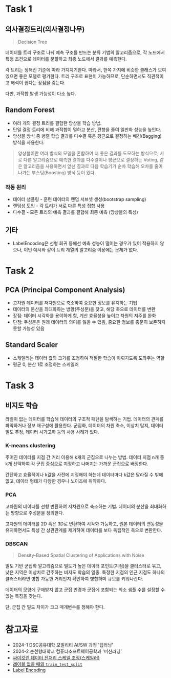 # Task 1

## 의사결정트리(의사결정나무)

> Decision Tree

데이터를 트리 구조로 나눠 예측 구조를 만드는 분류 기법의 알고리즘으로, 각 노드에서 특정 조건으로 데이터를 분할하고 최종 노드에서 결과를 예측한다.

각 트리는 정해진 기준에 따라 가지치기한다. 따라서, 한쪽 가지에 비슷한 클래스가 모여있으면 좋은 모델로 평가한다. 트리 구조로 표현이 가능하므로, 단순하면서도 직관적이고 해석이 쉽다는 장점을 갖는다.

다만, 과적합 발생 가능성이 다소 높다.

## Random Forest

- 여러 개의 결정 트리를 결합한 앙상블 학습 방법.
- 단일 결정 트리에 비해 과적합이 덜하고 분산, 편향을 줄여 일반화 성능을 높인다.
- 앙상블 방식 중 병렬 학습 결과를 다수결 혹은 평균으로 결정하는 배깅(Bagging) 방식을 사용한다.

> 앙상블이란 여러 방식의 모델을 혼합하여 더 좋은 결과를 도모하는 방식으로, 서로 다른 알고리즘으로 예측한 결과를 다수결이나 평균으로 결정하는 Voting, 같은 알고리즘을 사용하면서 앞선 결과로 다음 학습기가 순차 학습해 오차를 줄여나가는 부스팅(Boosting) 방식 등이 있다.

### 작동 원리

- 데이터 샘플링 - 훈련 데이터의 랜덤 서브셋 생성(bootstrap sampling)
- 랜덤성 도입 - 각 트리가 서로 다른 특성 집합 사용
- 다수결 - 모든 트리의 예측 결과를 결합해 최종 예측 (앙상블의 특성)

## 기타

- LabelEncoding은 선형 회귀 등에선 예측 성능이 떨어는 경우가 있어 적용하지 않으나, 이번 예시와 같이 트리 계열의 알고리즘 이용에는 문제가 없다.

# Task 2

## PCA (Principal Component Analysis)
- 고차원 데이터를 저차원으로 축소하여 중요한 정보를 유지하는 기법
- 데이터의 분산을 최대화하는 방향(주성분)을 찾고, 해당 축으로 데이터를 변환
- 장점: 데이터 시각화를 용이하게 함, 계산 효율성을 높이고 차원의 저주를 완화
- 단점: 주성분은 원래 데이터의 의미를 잃을 수 있음, 중요한 정보를 충분히 보존하지 못할 가능성 있음

## Standard Scaler

- 스케일러는 데이터 값의 크기를 조정하여 적절한 학습이 이뤄지도록 도와주는 역할
- 평균 0, 분산 1로 조정하는 스케일러

# Task 3

## 비지도 학습

라벨이 없는 데이터를 학습해 데이터의 구조적 패턴을 탐색하는 기법. 데이터의 관계를 파악하거나 정보 재구성에 활용한다. 군집화, 데이터의 차원 축소, 이상치 탐지, 데이터 밀도 추정, 데이터 시가고하 등의 사용 사례가 있다.

### K-means clustering

주어진 데이터를 지점 간 거리 이용해 k개의 군집으로 나누는 방법. 데이터 지점 n개 중 k개 선택하여 각 군집 중심으로 지정하고 나머지는 가까운 군집으로 배정한다.

간단하고 효율적이나 k값을 사전에 지정해야 하는데 데이터마다 k값은 달라질 수 밖에 없고, 데이터 형태가 다양한 경우나 노이즈에 취약하다.

### PCA

고차원의 데이터를 선형 변환하여 저차원으로 축소하는 기법. 데이터의 분산을 최대화하는 방향으로 주성분을 정의한다.

고차원의 데이터를 2D 혹은 3D로 변환하여 시각화 가능하고, 원본 데이터의 변동성을 유지하면서도 특성 간 상관관계를 제거하여 데이터를 보다 독립적인 축으로 변환한다.

### DBSCAN

> Density-Based Spatial Clustering of Applications with Noise

밀도 기반 군집화 알고리즘으로 밀도가 높은 데이터 포인트(지점)을 클러스터로 묶고, 낮은 지역은 이상치로 간주하는 비지도 학습의 일종. 특정한 지점의 인근 지점도 하나의 클러스터라면 병합 가능한 거리인지 확인하여 병합하며 규모를 키워나간다.

데이터의 모양에 구애받지 않고 군집 반경과 군집에 포함되는 최소 샘플 수를 설정할 수 있는 특징을 갖는다.

단, 군집 간 밀도 차이가 크고 매개변수를 정해야 한다.

# 참고자료

- 2024-1 DSC공유대학 모빌리티 AI/SW 과정 '딥러닝'
- 2024-2 순천향대학교 컴퓨터소프트웨어공학과 '머신러닝'
- [싸이킷런 데이터 전처리 스케일 조정(스케일러)](https://m.blog.naver.com/PostView.naver?isHttpsRedirect=true&blogId=demian7607&logNo=222009975984)
- [레이블 없을 때의 `train_test_split`](https://hye0archive.tistory.com/8)
- [Label Encoding](https://velog.io/@hhhs101/%EB%8D%B0%EC%9D%B4%ED%84%B0-%EC%9D%B8%EC%BD%94%EB%94%A9-Label-Encoding-One-hot-Encodingdummies)